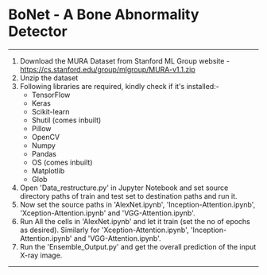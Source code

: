 # BoNet - A Bone Abnormality Detector

************************************************************************************************************************************************
1. Download the MURA Dataset from Stanford ML Group website - https://cs.stanford.edu/group/mlgroup/MURA-v1.1.zip
2. Unzip the dataset
3. Following libraries are required, kindly check if it's installed:-
	- TensorFlow
	- Keras
	- Scikit-learn
	- Shutil (comes inbuilt)
	- Pillow
	- OpenCV
	- Numpy
	- Pandas
	- OS (comes inbuilt)
	- Matplotlib
	- Glob
4. Open 'Data_restructure.py' in Jupyter Notebook and set source directory paths of train and test set to destination paths and run it.
5. Now set the source paths in 'AlexNet.ipynb', 'Inception-Attention.ipynb', 'Xception-Attention.ipynb' and 'VGG-Attention.ipynb'.
6. Run All the cells in 'AlexNet.ipynb' and let it train (set the no of epochs as desired). Similarly for 'Xception-Attention.ipynb', 'Inception-Attention.ipynb' and 'VGG-Attention.ipynb'.
7. Run the 'Ensemble_Output.py' and get the overall prediction of the input X-ray image.
************************************************************************************************************************************************
